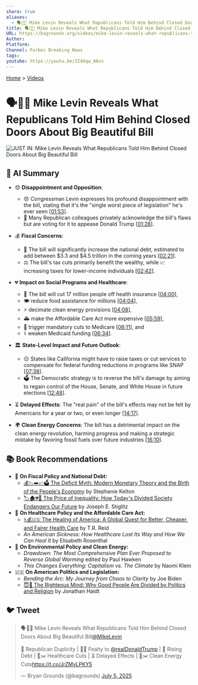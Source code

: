 ```yaml
---
share: true
aliases:
  - 🗣️🤫🐘 Mike Levin Reveals What Republicans Told Him Behind Closed Doors About Big Beautiful Bill
title: 🗣️🤫🐘 Mike Levin Reveals What Republicans Told Him Behind Closed Doors About Big Beautiful Bill
URL: https://bagrounds.org/videos/mike-levin-reveals-what-republicans-told-him-behind-closed-doors-about-big-beautiful-bill
Author:
Platform:
Channel: Forbes Breaking News
tags:
youtube: https://youtu.be/2I46qw_A6vs
---
```

[Home](../index.md) > [Videos](./index.md)  
# 🗣️🤫🐘 Mike Levin Reveals What Republicans Told Him Behind Closed Doors About Big Beautiful Bill  
![JUST IN: Mike Levin Reveals What Republicans Told Him Behind Closed Doors About Big Beautiful Bill](https://youtu.be/2I46qw_A6vs)  
  
## 🤖 AI Summary  
* 😞 **Disappointment and Opposition**:  
    * 😞 Congressman Levin expresses his profound disappointment with the bill, stating that it's the "single worst piece of legislation" he's ever seen \[[01:53](http://www.youtube.com/watch?v=2I46qw_A6vs&t=113)\].  
    * 🤫 Many Republican colleagues privately acknowledge the bill's flaws but are voting for it to appease Donald Trump \[[01:28](http://www.youtube.com/watch?v=2I46qw_A6vs&t=88)\].  
  
* 💰 **Fiscal Concerns**:  
    * 💸 The bill will significantly increase the national debt, estimated to add between $3.3 and $4.5 trillion in the coming years \[[02:21](http://www.youtube.com/watch?v=2I46qw_A6vs&t=141)\].  
    * ⚖️ The bill's tax cuts primarily benefit the wealthy, while 📈 increasing taxes for lower-income individuals \[[02:42](http://www.youtube.com/watch?v=2I46qw_A6vs&t=162)\].  
  
* 💔 **Impact on Social Programs and Healthcare**:  
    * 🏥 The bill will cut 17 million people off health insurance \[[04:00](http://www.youtube.com/watch?v=2I46qw_A6vs&t=240)\],  
    * 🍽️ reduce food assistance for millions \[[04:04](http://www.youtube.com/watch?v=2I46qw_A6vs&t=244)\],  
    * ⚡ decimate clean energy provisions \[[04:08](http://www.youtube.com/watch?v=2I46qw_A6vs&t=248)\],  
    * 🚑 make the Affordable Care Act more expensive \[[05:59](http://www.youtube.com/watch?v=2I46qw_A6vs&t=359)\],  
    * 👴 trigger mandatory cuts to Medicare \[[06:11](http://www.youtube.com/watch?v=2I46qw_A6vs&t=371)\], and  
    * ⚕️ weaken Medicaid funding \[[06:34](http://www.youtube.com/watch?v=2I46qw_A6vs&t=394)\].  
  
* 🏛️ **State-Level Impact and Future Outlook**:  
    * 😔 States like California might have to raise taxes or cut services to compensate for federal funding reductions in programs like SNAP \[[07:38](http://www.youtube.com/watch?v=2I46qw_A6vs&t=458)\].  
    * 🗳️ The Democratic strategy is to reverse the bill's damage by aiming to regain control of the House, Senate, and White House in future elections \[[12:48](http://www.youtube.com/watch?v=2I46qw_A6vs&t=768)\].  
  
* ⏳ **Delayed Effects**: The "real pain" of the bill's effects may not be felt by Americans for a year or two, or even longer \[[14:17](http://www.youtube.com/watch?v=2I46qw_A6vs&t=857)\].  
  
* 🌍 **Clean Energy Concerns**: The bill has a detrimental impact on the clean energy revolution, harming progress and making a strategic mistake by favoring fossil fuels over future industries \[[16:10](http://www.youtube.com/watch?v=2I46qw_A6vs&t=970)\].  
  
## 📚 Book Recommendations  
* 📖 **On Fiscal Policy and National Debt:**  
    * [💰📉➡️📈🗳️ The Deficit Myth: Modern Monetary Theory and the Birth of the People's Economy](../books/the-deficit-myth.md) by Stephanie Kelton  
    * [🏷️🏚️💔🏰 The Price of Inequality: How Today's Divided Society Endangers Our Future](../books/the-price-of-inequality-how-todays-divided-society-endangers-our-future.md) by Joseph E. Stiglitz  
* 🏥 **On Healthcare Policy and the Affordable Care Act:**  
    * [⚕️💰🇺🇸 The Healing of America: A Global Quest for Better, Cheaper, and Fairer Health Care](../books/the-healing-of-america-a-global-quest-for-better-cheaper-and-fairer-health-care.md) by T.R. Reid  
    * *An American Sickness: How Healthcare Lost Its Way and How We Can Heal It* by Elisabeth Rosenthal  
* 🍃 **On Environmental Policy and Clean Energy:**  
    * *Drawdown: The Most Comprehensive Plan Ever Proposed to Reverse Global Warming* edited by Paul Hawken  
    * *This Changes Everything: Capitalism vs. The Climate* by Naomi Klein  
* 🇺🇸 **On American Politics and Legislation:**  
    * *Bending the Arc: My Journey from Chaos to Clarity* by Joe Biden  
    * [😇🧠 The Righteous Mind: Why Good People Are Divided by Politics and Religion](../books/the-righteous-mind.md) by Jonathan Haidt  
  
## 🐦 Tweet  
<blockquote class="twitter-tweet" data-theme="dark"><p lang="en" dir="ltr">🗣️🤫🐘 Mike Levin Reveals What Republicans Told Him Behind Closed Doors About Big Beautiful Bill<a href="https://twitter.com/MikeLevin?ref_src=twsrc%5Etfw">@MikeLevin</a><br><br>🤫 Republican Duplicity | 👹👑 Fealty to <a href="https://twitter.com/realDonaldTrump?ref_src=twsrc%5Etfw">@realDonaldTrump</a> | 💸 Rising Debt | 🏥✂️ Healthcare Cuts | ⏳ Delayed Effects | 🍃✂️ Clean Energy Cuts<a href="https://t.co/JrZMvLPKY5">https://t.co/JrZMvLPKY5</a></p>&mdash; Bryan Grounds (@bagrounds) <a href="https://twitter.com/bagrounds/status/1941315239255154813?ref_src=twsrc%5Etfw">July 5, 2025</a></blockquote> <script async src="https://platform.twitter.com/widgets.js" charset="utf-8"></script>